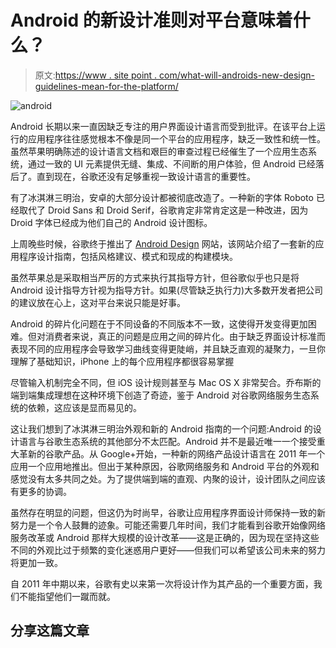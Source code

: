# Android 的新设计准则对平台意味着什么？

> 原文:[https://www . site point . com/what-will-androids-new-design-guidelines-mean-for-the-platform/](https://www.sitepoint.com/what-will-androids-new-design-guidelines-mean-for-the-platform/)

![](../Images/aa978407b32993054aed3d2395a9b07b.png "android")

Android 长期以来一直因缺乏专注的用户界面设计语言而受到批评。在该平台上运行的应用程序往往感觉根本不像是同一个平台的应用程序，缺乏一致性和统一性。虽然苹果明确陈述的设计语言文档和艰巨的审查过程已经催生了一个应用生态系统，通过一致的 UI 元素提供无缝、集成、不间断的用户体验，但 Android 已经落后了。直到现在，谷歌还没有足够重视一致设计语言的重要性。

有了冰淇淋三明治，安卓的大部分设计都被彻底改造了。一种新的字体 Roboto 已经取代了 Droid Sans 和 Droid Serif，谷歌肯定非常肯定这是一种改进，因为 Droid 字体已经成为他们自己的 Android 设计图标。

上周晚些时候，谷歌终于推出了 [Android Design](http://developer.android.com/design/index.html) 网站，该网站介绍了一套新的应用程序设计指南，包括风格建议、模式和现成的构建模块。

虽然苹果总是采取相当严厉的方式来执行其指导方针，但谷歌似乎也只是将 Android 设计指导方针视为指导方针。如果(尽管缺乏执行力)大多数开发者把公司的建议放在心上，这对平台来说只能是好事。

Android 的碎片化问题在于不同设备的不同版本不一致，这使得开发变得更加困难。但对消费者来说，真正的问题是应用之间的碎片化。由于缺乏界面设计标准而表现不同的应用程序会导致学习曲线变得更陡峭，并且缺乏直观的凝聚力，一旦你理解了基础知识，iPhone 上的每个应用程序都很容易掌握

尽管输入机制完全不同，但 iOS 设计规则甚至与 Mac OS X 非常契合。乔布斯的端到端集成理想在这种环境下创造了奇迹，鉴于 Android 对谷歌网络服务生态系统的依赖，这应该是显而易见的。

这让我们想到了冰淇淋三明治外观和新的 Android 指南的一个问题:Android 的设计语言与谷歌生态系统的其他部分不太匹配。Android 并不是最近唯一一个接受重大革新的谷歌产品。从 Google+开始，一种新的网络产品设计语言在 2011 年一个应用一个应用地推出。但出于某种原因，谷歌网络服务和 Android 平台的外观和感觉没有太多共同之处。为了提供端到端的直观、内聚的设计，设计团队之间应该有更多的协调。

虽然存在明显的问题，但这仍为时尚早，谷歌让应用程序界面设计师保持一致的新努力是一个令人鼓舞的迹象。可能还需要几年时间，我们才能看到谷歌开始像网络服务改革或 Android 那样大规模的设计改革——这是正确的，因为现在坚持这些不同的外观比过于频繁的变化迷惑用户更好——但我们可以希望该公司未来的努力将更加一致。

自 2011 年中期以来，谷歌有史以来第一次将设计作为其产品的一个重要方面，我们不能指望他们一蹴而就。

## 分享这篇文章
